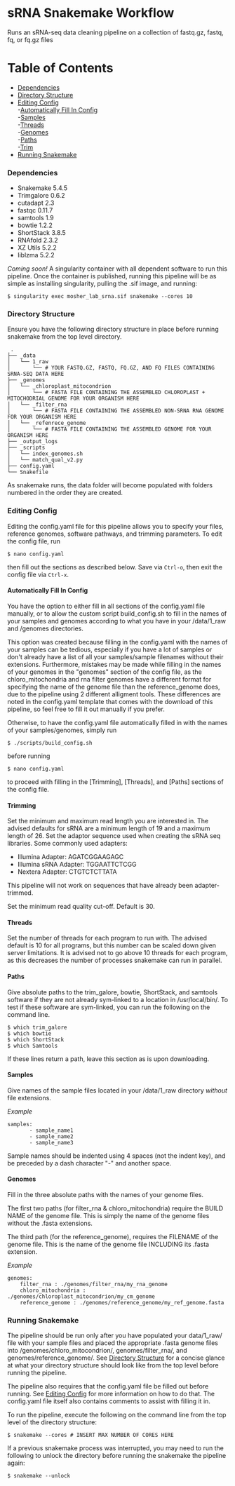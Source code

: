 # sRNA Snakemake Workflow

Runs an sRNA-seq data cleaning pipeline on a collection of fastq.gz, fastq, fq, or fq.gz files

Table of Contents
=================

* [Dependencies](#dependencies)    
* [Directory Structure](#directory-structure)     
* [Editing Config](#editing-config)     
  -[Automatically Fill In Config](#automatically-fill-in-config)     
  -[Samples](#samples)     
  -[Threads](#threads)     
  -[Genomes](#genomes)         
  -[Paths](#paths)     
  -[Trim](#trim)    
* [Running Snakemake](#running-snakemake)


### __Dependencies__ 
 
* Snakemake  5.4.5
* Trimgalore 0.6.2    
* cutadapt 2.3    
* fastqc 0.11.7    
* samtools 1.9    
* bowtie 1.2.2    
* ShortStack 3.8.5    
* RNAfold 2.3.2    
* XZ Utils 5.2.2    
* liblzma 5.2.2   

*Coming soon!* A singularity container with all dependent software to run this pipeline. Once the container is published, running this
pipeline will be as simple as installing singularity, pulling the .sif image, and running:
```
$ singularity exec mosher_lab_srna.sif snakemake --cores 10
```

### Directory Structure

Ensure you have the following directory structure in place before running snakemake from the top level directory.
```
 .
├── _data 
│   └── 1_raw
│       └── # YOUR FASTQ.GZ, FASTQ, FQ.GZ, AND FQ FILES CONTAINING SRNA-SEQ DATA HERE
├── _genomes 
│   └── _chloroplast_mitocondrion
│       └── # FASTA FILE CONTAINING THE ASSEMBLED CHLOROPLAST + MITOCHODRIAL GENOME FOR YOUR ORGANISM HERE
│   └── _filter_rna
│       └── # FASTA FILE CONTAINING THE ASSEMBLED NON-SRNA RNA GENOME FOR YOUR ORGANISM HERE
│   └── _refenrece_genome
│       └── # FASTA FILE CONTAINING THE ASSEMBLED GENOME FOR YOUR ORGANISM HERE
├── _output_logs 
├── _scripts 
│   └── index_genomes.sh
│   └── match_qual_v2.py
├── config.yaml
└── Snakefile
```
As snakemake runs, the data folder will become populated with folders numbered in the order they are created.

### Editing Config

Editing the config.yaml file for this pipeline allows you to specify your files, reference genomes, software pathways, and trimming 
parameters. To edit the config file, run
```
$ nano config.yaml
```
then fill out the sections as described below. Save via `Ctrl-o`, then exit the config file via `Ctrl-x`.

#### Automatically Fill In Config

You have the option to either fill in all sections of the config.yaml file manually, or to allow the custom script build_config.sh to fill in the names of your samples and genomes according to what you have in your /data/1_raw and /genomes directories. 

This option was created because filling in the config.yaml with the names of your samples can be tedious, especially if you have a lot of samples or don't already have a list of all your samples/sample filenames without their extensions. Furthermore, mistakes may be made while filling in the names of your genomes in the "genomes" section of the config file, as the chloro_mitochondria and rna filter genomes have a different format for specifying the name of the genome file than the reference_genome does, due to the pipeline using 2 different alligment tools. These differences are noted in the config.yaml template that comes with the download of this pipeline, so feel free to fill it out manually if you prefer. 
     
Otherwise, to have the config.yaml file automatically filled in with the names of your samples/genomes, simply run
```
$ ./scripts/build_config.sh
```
before running
```
$ nano config.yaml
```
to proceed with filling in the [Trimming], [Threads], and [Paths] sections of the config file. 
    
#### Trimming

Set the minimum and maximum read length you are interested in. The advised defaults for sRNA are a minimum length of 19 and a maximum 
length of 26. 
Set the adaptor sequence used when creating the sRNA seq libraries. Some commonly used adapters:    
  * Illumina Adapter: AGATCGGAAGAGC    
  * Illumina sRNA Adapter: TGGAATTCTCGG    
  * Nextera Adapter: CTGTCTCTTATA    
    
This pipeline will not work on sequences that have already been adapter-trimmed.     
    
Set the minimum read quality cut-off. Default is 30. 
    
#### Threads

Set the number of threads for each program to run with. The advised default is 10 for all programs, but this number can be scaled down
given server limitations. It is advised not to go above 10 threads for each program, as this decreases the number of processes snakemake
can run in parallel. 
    
#### Paths

Give absolute paths to the trim_galore, bowtie, ShortStack, and samtools software if they are not already sym-linked to a 
location in /usr/local/bin/. To test if these software are sym-linked, you can run the following on the command line.
```
$ which trim_galore
$ which bowtie
$ which ShortStack
$ which Samtools
```
If these lines return a path, leave this section as is upon downloading. 
    
#### Samples

Give names of the sample files located in your /data/1_raw directory *without* file extensions.

*Example*
```
samples:    
       - sample_name1    
       - sample_name2    
       - sample_name3    
```
Sample names should be indented using 4 spaces (not the indent key), and be preceded by a dash character "-" and another space.    
    
#### Genomes

Fill in the three absolute paths with the names of your genome files.     

The first two paths (for filter_rna & chloro_mitochondria)
require the BUILD NAME of the genome file. This is simply the name of the genome files without the .fasta extensions.     

The third path (for the reference_genome), requires the FILENAME of the genome file. This is the name of the genome file INCLUDING its
.fasta extension.

*Example*
```
genomes:
    filter_rna : ./genomes/filter_rna/my_rna_genome
    chloro_mitochondria : ./genomes/chloroplast_mitocondrion/my_cm_genome
    reference_genome : ./genomes/reference_genome/my_ref_genome.fasta
```
        
### __Running Snakemake__

The pipeline should be run only after you have populated your data/1_raw/ file with your sample files and placed the appropriate .fasta genome files into /genomes/chloro_mitocondrion/, genomes/filter_rna/, and genomes/reference_genome/. See [Directory Structure](#directory-structure) for a concise glance at what your directory structure should look like from the top level before running the pipeline.

The pipeline also requires that the config.yaml file be filled out before running. See [Editing Config](#editing-config) for more information on how to do that. The config.yaml file itself also contains comments to assist with filling it in.

To run the pipeline, execute the following on the command line from the top level of the directory structure:
```
$ snakemake --cores # INSERT MAX NUMBER OF CORES HERE
```
If a previous snakemake process was interrupted, you may need to run the following to unlock the directory before running the snakemake
the pipeline again:
```
$ snakemake --unlock
```
